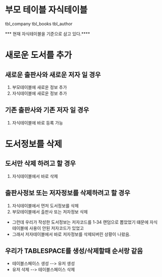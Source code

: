 # 부모 테이블        자식테이블
tbl_company         tbl_books
tbl_author


*** 현재 자식테이블을 기준으로 삼고 있다.****

# 새로운 도서를 추가

## 새로운 출판사와 새로운 저자 일 경우

1. 부모테이블에 새로운 정보 추가
2. 자식테이블에 새로운 정보 추가

## 기존 출판사와 기존 저자 일 경우

1. 자식테이블에 바로 등록 가능


# 도서정보를 삭제

## 도서만 삭제 하려고 할 경우

1.  자식테이블에서 바로 삭제

## 출판사정보 또는 저자정보를 삭제하려고 할 경우

1. 자식테이블에서 먼저 도서정보를 삭제
2. 부모테이블에서 출판사 또는 저자정보 삭제


* 그런데 우리가 작성한 도서정보는 저자코드를 1-34 랜덤으로 뽑았었기 떄문에 자식테이블에 사용이 안된 저자코드가 있었고
* 그래서 저자테이블에서 바로 저자정보를 삭제되버린 상황이 나왔음.


## 우리가 TABLESPACE를 생성/삭제할때 순서랑 같음
* 테이블스페이스 생성 --> 유저 생성
* 유저 삭제 --> 테이블스페이스 삭제